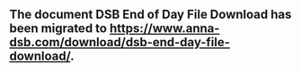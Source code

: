 ## The document DSB End of Day File Download has been migrated to https://www.anna-dsb.com/download/dsb-end-day-file-download/.
